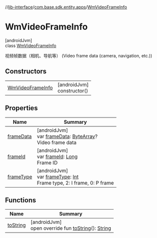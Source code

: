 //[lib-interface](../../../index.md)/[com.base.sdk.entity.apps](../index.md)/[WmVideoFrameInfo](index.md)

# WmVideoFrameInfo

[androidJvm]\
class [WmVideoFrameInfo](index.md)

视频帧数据（相机、导航等） (Video frame data (camera, navigation, etc.))

## Constructors

| | |
|---|---|
| [WmVideoFrameInfo](-wm-video-frame-info.md) | [androidJvm]<br>constructor() |

## Properties

| Name | Summary |
|---|---|
| [frameData](frame-data.md) | [androidJvm]<br>var [frameData](frame-data.md): [ByteArray](https://kotlinlang.org/api/latest/jvm/stdlib/kotlin/-byte-array/index.html)?<br>Video frame data |
| [frameId](frame-id.md) | [androidJvm]<br>var [frameId](frame-id.md): [Long](https://kotlinlang.org/api/latest/jvm/stdlib/kotlin/-long/index.html)<br>Frame ID |
| [frameType](frame-type.md) | [androidJvm]<br>var [frameType](frame-type.md): [Int](https://kotlinlang.org/api/latest/jvm/stdlib/kotlin/-int/index.html)<br>Frame type, 2: I frame, 0: P frame |

## Functions

| Name | Summary |
|---|---|
| [toString](to-string.md) | [androidJvm]<br>open override fun [toString](to-string.md)(): [String](https://kotlinlang.org/api/latest/jvm/stdlib/kotlin/-string/index.html) |
